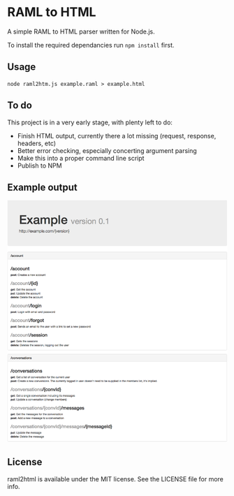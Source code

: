 # RAML to HTML

A simple RAML to HTML parser written for Node.js.

To install the required dependancies run `npm install` first.

## Usage
```
node raml2htm.js example.raml > example.html
```

## To do
This project is in a very early stage, with plenty left to do:

* Finish HTML output, currently there a lot missing (request, response, headers, etc)
* Better error checking, especially concerting argument parsing
* Make this into a proper command line script
* Publish to NPM

## Example output
![Example output](example.png)

## License
raml2html is available under the MIT license. See the LICENSE file for more info.
